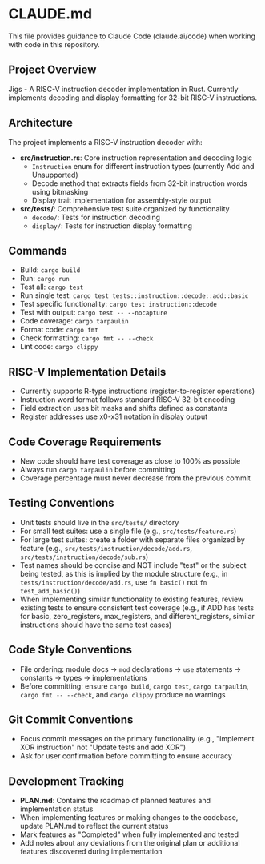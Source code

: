 # CLAUDE.md

This file provides guidance to Claude Code (claude.ai/code) when working with code in this repository.

## Project Overview
Jigs - A RISC-V instruction decoder implementation in Rust. Currently implements decoding and display formatting for 32-bit RISC-V instructions.

## Architecture
The project implements a RISC-V instruction decoder with:
- **src/instruction.rs**: Core instruction representation and decoding logic
  - `Instruction` enum for different instruction types (currently Add and Unsupported)
  - Decode method that extracts fields from 32-bit instruction words using bitmasking
  - Display trait implementation for assembly-style output
- **src/tests/**: Comprehensive test suite organized by functionality
  - `decode/`: Tests for instruction decoding
  - `display/`: Tests for instruction display formatting

## Commands
- Build: `cargo build`
- Run: `cargo run`
- Test all: `cargo test`
- Run single test: `cargo test tests::instruction::decode::add::basic`
- Test specific functionality: `cargo test instruction::decode`
- Test with output: `cargo test -- --nocapture`
- Code coverage: `cargo tarpaulin`
- Format code: `cargo fmt`
- Check formatting: `cargo fmt -- --check`
- Lint code: `cargo clippy`

## RISC-V Implementation Details
- Currently supports R-type instructions (register-to-register operations)
- Instruction word format follows standard RISC-V 32-bit encoding
- Field extraction uses bit masks and shifts defined as constants
- Register addresses use x0-x31 notation in display output

## Code Coverage Requirements
- New code should have test coverage as close to 100% as possible
- Always run `cargo tarpaulin` before committing
- Coverage percentage must never decrease from the previous commit

## Testing Conventions
- Unit tests should live in the `src/tests/` directory
- For small test suites: use a single file (e.g., `src/tests/feature.rs`)
- For large test suites: create a folder with separate files organized by feature (e.g., `src/tests/instruction/decode/add.rs`, `src/tests/instruction/decode/sub.rs`)
- Test names should be concise and NOT include "test" or the subject being tested, as this is implied by the module structure (e.g., in `tests/instruction/decode/add.rs`, use `fn basic()` not `fn test_add_basic()`)
- When implementing similar functionality to existing features, review existing tests to ensure consistent test coverage (e.g., if ADD has tests for basic, zero_registers, max_registers, and different_registers, similar instructions should have the same test cases)

## Code Style Conventions
- File ordering: module docs → `mod` declarations → `use` statements → constants → types → implementations
- Before committing: ensure `cargo build`, `cargo test`, `cargo tarpaulin`, `cargo fmt -- --check`, and `cargo clippy` produce no warnings

## Git Commit Conventions
- Focus commit messages on the primary functionality (e.g., "Implement XOR instruction" not "Update tests and add XOR")
- Ask for user confirmation before committing to ensure accuracy

## Development Tracking
- **PLAN.md**: Contains the roadmap of planned features and implementation status
- When implementing features or making changes to the codebase, update PLAN.md to reflect the current status
- Mark features as "Completed" when fully implemented and tested
- Add notes about any deviations from the original plan or additional features discovered during implementation